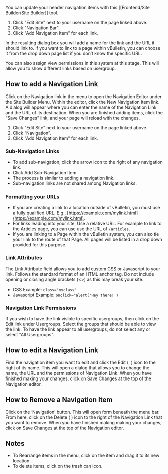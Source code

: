You can update your header navigation items with this [[Frontend/Site Builder/Site Builder]] tool.

1. Click "Edit Site" next to your username on the page linked above.  
2. Click "Navigation Bar".  
3. Click "Add Navigation Item" for each link. 

In the resulting dialog box you will add a name for the link and the URL it should link to. If you want to link to a page within vBulletin, you can choose it from the drop down page list if you don’t know the specific URL. 

You can also assign view permissions in this system at this stage. This will allow you to show different links based on usergroup.

## How to add a Navigation Link

Click on the Navigation link in the menu to open the Navigation Editor under the Site Builder Menu. Within the editor, click the New Navigation Item link. A dialog will appear where you can enter the name of the Navigation Link and the URL of its destination. When you are finished adding items, click the “Save Changes” link, and your page will reload with the changes.

1. Click "Edit Site" next to your username on the page linked above.
2. Click “Navigation”.
3. Click "Add Navigation Item" for each link.

### Sub-Navigation Links

- To add sub-navigation, click the arrow icon to the right of any navigation link. 
- Click Add Sub-Navigation Item.  
- The process is similar to adding a navigation link.
- Sub-navigation links are not shared among Navigation links.

### Formatting your URLs

- If you are creating a link to a location outside of vBulletin, you must use a fully qualified URL. E.g., [https://example.com/mylink.html](https://example.com/mylink.html).
- For links leading into your site, Use a relative URL. For example to link to the Articles page, you can use use the URL of `/articles`.
- If you are linking to a Page within the vBulletin system, you can also tie your link to the route of that Page. All pages will be listed in a drop down provided for this purpose.

###  Link Attributes

The Link Attribute field allows you to add custom CSS or Javascript to your link. Follows the standard format of an HTML anchor tag. Do not include opening or closing angle brackets (<>) as this may break your site.

- CSS Example: `class="myclass"`  
- Javascript Example: `onclick="alert('Hey there!')`

### Navigation Link Permissions

If you wish to have the link visible to specific usergroups, then click on the Edit link under Usergroups. Select the groups that should be able to view the link. To have the link appear to all usergroups, do not select any or select "All Usergroups".

## How to edit a Navigation Link

Find the navigation item you want to edit and click the Edit (  ) icon to the right of its name. This will open a dialog that allows you to change the name, the URL and the permissions of Navigation Link. When you have finished making your changes, click on Save Changes at the top of the Navigation editor.

## How to Remove a Navigation Item

Click on the ‘Navigation’ button. This will open form beneath the menu bar. From here, click on the Delete ( ) icon to the right of the Navigation Link that you want to remove. When you have finished making making your changes, click on Save Changes at the top of the Navigation editor.


## Notes
- To Rearrange items in the menu, click on the item and drag it to its new location.  
- To delete items, click on the trash can icon.

